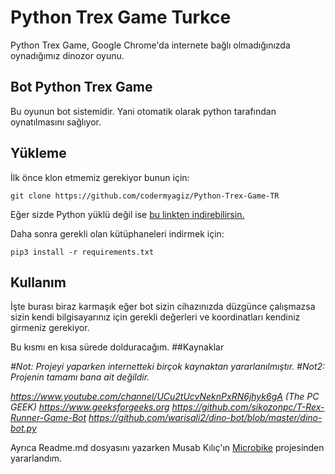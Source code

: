 # Python Trex Game Turkce

Python Trex Game, Google Chrome'da internete bağlı olmadığınızda oynadığımız dinozor oyunu. 

## Bot Python Trex Game
Bu oyunun bot sistemidir. Yani otomatik olarak python tarafından oynatılmasını sağlıyor.

## Yükleme
İlk önce klon etmemiz gerekiyor bunun için:

    git clone https://github.com/codermyagiz/Python-Trex-Game-TR
Eğer sizde Python yüklü değil ise [bu linkten indirebilirsin.](https://www.python.org/downloads/)

Daha sonra gerekli olan kütüphaneleri indirmek için:

    pip3 install -r requirements.txt
## Kullanım
İşte burası biraz karmaşık eğer bot sizin cihazınızda düzgünce çalışmazsa sizin kendi bilgisayarınız için gerekli değerleri ve koordinatları kendiniz girmeniz gerekiyor.

Bu kısmı en kısa sürede dolduracağım.
##Kaynaklar

*#Not: Projeyi yaparken internetteki birçok kaynaktan yararlanılmıştır.*
*#Not2: Projenin tamamı bana ait değildir.*


*https://www.youtube.com/channel/UCu2tUcvNeknPxRN6jhyk6gA (The PC GEEK)*
*https://www.geeksforgeeks.org*
*https://github.com/sikozonpc/T-Rex-Runner-Game-Bot*
*https://github.com/warisali2/dino-bot/blob/master/dino-bot.py*

Ayrıca Readme.md dosyasını yazarken Musab Kılıç'ın [Microbike](https://github.com/musabkilic/MicroBike) projesinden yararlandım.
